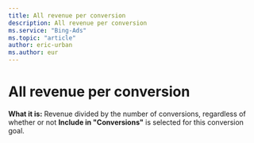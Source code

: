 ```yaml
---
title: All revenue per conversion
description: All revenue per conversion
ms.service: "Bing-Ads"
ms.topic: "article"
author: eric-urban
ms.author: eur
---
```


# All revenue per conversion

**What it is:**     Revenue divided by the number of conversions, regardless of whether or not **Include in "Conversions"** is selected for this conversion goal.


